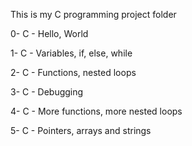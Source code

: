 This is my C programming project folder

 0- C - Hello, World
 
 1- C - Variables, if, else, while
 
 2- C - Functions, nested loops 
 
 3- C - Debugging 
 
 4- C - More functions, more nested loops 
 
 5- C - Pointers, arrays and strings

